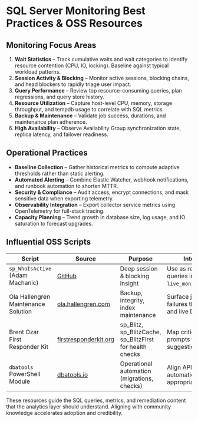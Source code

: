 # SQL Server Monitoring Best Practices & OSS Resources

## Monitoring Focus Areas

1. **Wait Statistics** – Track cumulative waits and wait categories to identify resource contention (CPU, IO, locking). Baseline against typical workload patterns.
2. **Session Activity & Blocking** – Monitor active sessions, blocking chains, and head blockers to rapidly triage user impact.
3. **Query Performance** – Review top resource-consuming queries, plan regressions, and query store history.
4. **Resource Utilization** – Capture host-level CPU, memory, storage throughput, and tempdb usage to correlate with SQL metrics.
5. **Backup & Maintenance** – Validate job success, durations, and maintenance plan adherence.
6. **High Availability** – Observe Availability Group synchronization state, replica latency, and failover readiness.

## Operational Practices

- **Baseline Collection** – Gather historical metrics to compute adaptive thresholds rather than static alerting.
- **Automated Alerting** – Combine Elastic Watcher, webhook notifications, and runbook automation to shorten MTTR.
- **Security & Compliance** – Audit access, encrypt connections, and mask sensitive data when exporting telemetry.
- **Observability Integration** – Export collector service metrics using OpenTelemetry for full-stack tracing.
- **Capacity Planning** – Trend growth in database size, log usage, and IO saturation to forecast upgrades.

## Influential OSS Scripts

| Script | Source | Purpose | Integration Notes |
|--------|--------|---------|-------------------|
| `sp_WhoIsActive` (Adam Machanic) | [GitHub](https://github.com/amachanic/sp_whoisactive) | Deep session & blocking insight | Use as reference for DMV queries in `live_monitor/dmv_queries.py`. |
| Ola Hallengren Maintenance Solution | [ola.hallengren.com](https://ola.hallengren.com/) | Backup, integrity, index maintenance | Surface job runtimes & failures through telemetry and live DMV checks. |
| Brent Ozar First Responder Kit | [firstresponderkit.org](https://www.brentozar.com/first-aid/) | sp_Blitz, sp_BlitzCache, sp_BlitzFirst for health checks | Map critical findings to LLM prompts for remediation suggestions. |
| `dbatools` PowerShell Module | [dbatools.io](https://dbatools.io/) | Operational automation (migrations, checks) | Align API endpoints to trigger automation workflows where appropriate. |

These resources guide the SQL queries, metrics, and remediation content that the analytics layer should understand. Aligning with community knowledge accelerates adoption and credibility.
